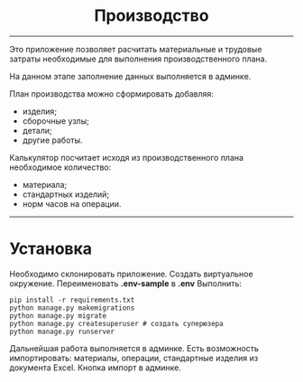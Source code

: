 <h1 align="center">Производство</h1>

---
Это приложение позволяет расчитать материальные и трудовые затраты 
необходимые для выполнения производственного плана.

На данном этапе заполнение данных выполняется в админке.

План производства можно сформировать добавляя:
- изделия;
- сборочные узлы;
- детали;
- другие работы.

Калькулятор посчитает исходя из производственного плана
необходимое количество:
- материала;
- стандартных изделий;
- норм часов на операции.
---

# Установка

Необходимо склонировать приложение. Создать виртуальное окружение.
Переименовать **.env-sample** в **.env**
Выполнить:
```
pip install -r requirements.txt
python manage.py makemigrations
python manage.py migrate
python manage.py createsuperuser # создать суперюзера
python manage.py runserver
```
Дальнейшая работа выполняется в админке.
Есть возможность импортировать: материалы, операции, стандартные изделия из документа
Excel. Кнопка импорт в админке.
